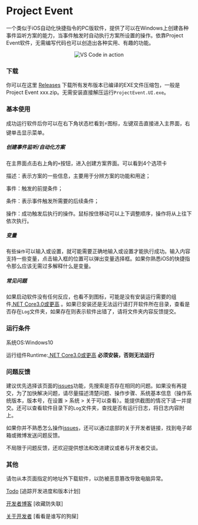 # Project Event
一个类似于iOS自动化快捷指令的PC版软件，提供了可以在Windows上创建各种事件监听方案的能力，当事件触发时自动执行方案所设置的操作。依靠Project Event软件，无需编写代码也可以创造出各种实用、有趣的功能。
<p align="center">
  <img alt="VS Code in action" src="https://i.loli.net/2020/07/05/Cu4DA7KHd1vqRcZ.jpg">
</p>

### 下载

你可以在这里 [Releases](https://github.com/Planshit/ProjectEvent/releases) 下载所有发布版本已编译的EXE文件压缩包，一般是Project Event xxx.zip。无需安装直接解压运行`ProjectEvent.UI.exe`。

### 基本使用

成功运行软件后你可以在右下角状态栏看到⚡图标，左键双击直接进入主界面，右键单击显示菜单。

##### 创建事件监听/自动化方案

在主界面点击右上角的`+`按钮，进入创建方案界面。可以看到4个选项卡

描述：表示方案的一些信息，主要用于分辨方案的功能和用途；

事件：触发的前提条件；

条件：表示事件触发所需要的后续条件；

操作：成功触发后执行的操作。鼠标按住移动可以上下调整顺序，操作将从上往下依次执行。

##### 变量

有些`操作`可以输入或设置，就可能需要正确地输入或设置才能执行成功。输入内容支持一些变量，点击输入框的位置可以弹出变量选择框。如果你熟悉iOS的快捷指令那么应该无需过多解释什么是变量。

##### 常见问题

如果启动软件没有任何反应，也看不到图标，可能是没有安装运行需要的组件[.NET Core3.0或更高](https://dotnet.microsoft.com/download/dotnet-core/current/runtime) 。如果已安装还是无法运行请打开软件所在目录，查看是否存在`Log`文件夹，如果存在则表示软件出错了，请将文件夹内容反馈提交。

### 运行条件

系统OS:Windows10

运行组件Runtime:[.NET Core3.0或更高](https://dotnet.microsoft.com/download/dotnet-core/current/runtime) **必须安装，否则无法运行**

### 问题反馈

建议优先选择该页面的[issues](https://github.com/Planshit/ProjectEvent/issues)功能，先搜索是否存在相同的问题。如果没有再提交，为了加快解决问题，请尽量描述清楚问题、操作步骤、系统基本信息（操作系统版本，版本号，在设置 > 系统 > 关于可以查看）。能提供截图的情况下请一并提交。还可以查看软件目录下的`Log`文件夹，查找是否有运行日志，将日志内容附上。

如果你并不熟悉怎么操作[issues](https://github.com/Planshit/ProjectEvent/issues)，还可以通过底部的关于开发者链接，找到电子邮箱或微博发送问题反馈。

不局限于问题反馈，还欢迎提供想法和改进建议或者与开发者交谈。

### 其他

请勿从本页面指定的地址外下载软件，以防被恶意篡改导致电脑异常。

[Todo](https://github.com/Planshit/ProjectEvent/projects) [追踪开发进度和版本计划]

[开发者博客](http://thelittlepandaisbehind.com) [收藏防失联]

[关于开发者](http://thelittlepandaisbehind.com/about.html) [看看是谁写的狗屎]
